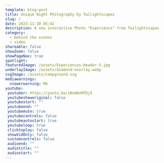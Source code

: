 ```yaml
---
template: blog-post
title: Unique Night Photography by Twilightscapes
slug: /
date: 2023-11-30 05:42
description: A new interactive Photo "Experience" from Twilightscapes
category:
  - behind the scenes
  - video
shareable: false
showZoom: false
showPageNav: true
spotlight: 
featuredImage: /assets/Experiences-Header-5.jpg
underlayImage: /assets/diamond-overlay.webp
svgImage: /assets/campground.svg
mediawarnings:
  viewerwarning: MA
youtube:
 youtuber: https://youtu.be/iHxmNzMfDj4
 youtubeshoworiginal: false
 youtubestart: ""
 youtubeend: ""
 youtubemute: true
 youtubecontrols: false
 youtubeautostart: true
 youtubeloop: true
 clicktoplay: false
 showVidOnly: false
 customcontrols: false
 audioend: ""
 audiotitle: ""
 audiostart: ""
---
```

